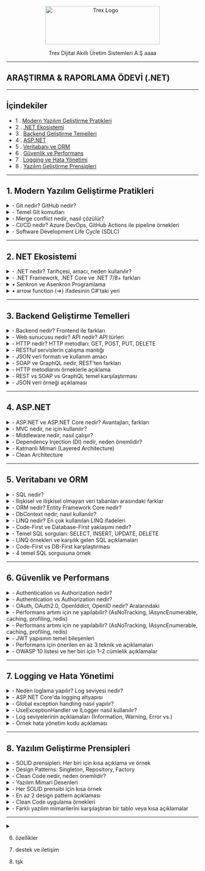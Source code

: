 <p align="center">
<a href="https://trex.com.tr/en/">
<img src="https://trex.com.tr/assets/img/logo.png"
alt="Trex Logo"
width="300" height="100">
</a>

</p>
<p align="center">
Trex Dijital Akıllı Üretim Sistemleri A.Ş aaaa
</p>

***
## ARAŞTIRMA & RAPORLAMA ÖDEVİ (.NET)
***
## İçindekiler
- 1 . [Modern Yazılım Geliştirme Pratikleri](#1-modern-yazılım-geliştirme-pratikleri)
- 2 . [.NET Ekosistemi](#2-net-ekosistemi)
- 3 . [Backend Geliştirme Temelleri](#3-backend-geliştirme-temelleri)
- 4 . [ASP.NET](#4-aspnet)
- 5 . [Veritabanı ve ORM](#5-veritabanı-ve-orm)
- 6 . [Güvenlik ve Performans](#6-güvenlik-ve-performans)
- 7 . [Logging ve Hata Yönetimi](#7-logging-ve-hata-yönetimi)
- 8 . [Yazılım Geliştirme Prensipleri](#8-yazılım-geliştirme-prensipleri)
***
<a id="1-modern-yazılım-geliştirme-pratikleri"></a>
## 1. Modern Yazılım Geliştirme Pratikleri 
<details>
<summary>- Git nedir? GitHub nedir?</summary>
     Git, yazılım projelerindeki tüm değişiklikleri kaydedip yönetmeye yarayan bir versiyon kontrol sistemi iken; GitHub, bu Git projelerini internet üzerinde depolamayı, paylaşmayı ve işbirliği yapmayı sağlayan bulut tabanlı bir platformdur.
 	</details>
<details><summary>- Temel Git komutları</summary>

`git init` → Yeni bir Git deposu (proje) başlatır.

`git clone [url]` →  Var olan bir uzak (remote) depoyu bilgisayarına kopyalar.

`git add [dosya]` → Dosyayı bir sonraki commit için hazırlık alanına (staging area) ekler.

`git commit -m "mesaj"` → Hazırlanan değişiklikleri kalıcı olarak kaydeder.

`git push` → Yerel (local) commitleri GitHub gibi uzak depoya gönderir.

`git pull` → Uzak depodaki son değişiklikleri bilgisayarına indirip birleştirir.

`git branch [isim]` → Yeni bir dal (branch) oluşturur.

`git merge [isim]` → Belirtilen dalı (branch) aktif dal ile birleştirir.

</details>
<details><summary>-	Merge conflict nedir, nasıl çözülür?</summary>

* Merge conflict, iki branch'ın 'merge'lenirken bir dosyanın aynı yerinde farklı değişiklikler yapılmış olmasından kaynaklanan 'merge'lenememe durumudur. Git, aynı yerde birbirinden farklı iki değişikliği nasıl ele alması gerektiğini bilemez ve hata verir. Dosyada çakışan bölge(ler),
    * `<<<<<<<HEAD` ve `=======`
* arasında gösterilir. Bu kısımda hangi versiyonun kabul edileceği yazılımcı tarafından manuel şekilde belirlenir ve ancak böyle 'merge' işlemi gerçekleşebilir.

</details>


</details>
<details><summary>-	CI/CD nedir? Azure DevOps, GitHub Actions ile pipeline örnekleri</summary>     

**- CI (Continuous Integration / Sürekli Entegrasyon)**:** Geliştirilen kodun otomatik olarak test edikmesidir , hatanın daha kolay anlaşılmasını sağlar.

**- CD (Continuous Delivery / Deployment / Sürekli Teslimat / Dağıtım):** Bir kod geliştirilirken yayınlanmasını sağlar. Yeni sürümleri daha hızlı yayınlanmasını sağlar.

</details>

<details><summary>-	Software Development Life Cycle (SDLC)</summary> 

 **-Yazılım Geliştirme Yaşam Döngüsü (SDLC)**: Bir yazılım fikirden gerçeğe geçişine kadar geçen süredir.

**o	Aşamalar**
1. Planlama:	Projenin amacı, kapsamı, zaman ve maliyet tahminleri yapılır.
2. Analiz:	Gereksinimler toplanır, sistem gereksinimleri belirlenir (ne yapılacak?).
3. Geliştirme:	Yazılım tasarlanır ve kodlanır.
4. Test:	Yazılım hatalara karşı test edilir, doğruluk ve kalite kontrolü yapılır.
5. Dağıtım:	Testleri geçen ürün üretim ortamına (kullanıcılara) sunulur.
6. Bakım:	Canlı sistemde hata düzeltme, iyileştirme ve güncellemeler yapılır.

**o	Agile/Scrum/Kanban metodolojileri**

 * Agile: Yazılımı küçük parçalara bölerek , hızlı ve esnek şekilde geliştirmeyi amaçlayan yaklaşım.

 * Scrum: Agile içinde, işleri sabit süreli sprint’lere (kısa süreli çalışma periyodu) ayırarak ekip çalışmasını yöneten bir çerçeve.

 * Kanban: İşlerin görsel bir panoda sürekli akışla yönetildiği, esnek bir Agile yöntemi.

</details>

***

## 2. NET Ekosistemi

<details><summary>-	.NET nedir? Tarihçesi, amacı, neden kullanılır?</summary>
     
**- .NET** microsoft tarafından geliştirilen bir yazılım geliştirme platformudur.2002 yılında piyasaya sürülmüştür . Amacı farklı yazılım dillerini bir araya getirerek yazılım geliştirmeyi kolaylaştırmaktır.Web , masaüstü ve mobil uygulamalar gibi çeşitli alanlarda kullanlıabilir.

</details>

<details><summary>-	.NET Framework, .NET Core ve .NET 7/8+ farkları</summary>
     
|Özellik             | .NET Framework | .NET Core             | .NET                  |
|--------------------|----------------|-----------------------|-----------------------|
|Platform            |Windows         |Windows, Linux, macOS  |Windows, Linux, macOS  |
|Açık Kaynak         |Hayır           |Evet                   |Evet                   |
|Performans          |Orta            |Yüksek                 |Çok Yüksek             |
|Modülerlik          |Monolitik       |Modüler                |Modüler                |
|Güncelleme Desteği  |Sınırlı         |Aktif                  |Sürekli                |
|Microservis Desteği |Zayıf           |Güçlü                  |Güçlü                  |
|Bulut Uygulamları   |Kısıtlı         |Uygun                  |Uygun                  |
|Modern API Desteği  |Kısıtlı         |Geniş                  |Geniş                  |
</details>

<details><summary>•	Senkron ve Asenkron Programlama</summary>

**Senkron Programlama:** İşlemler sırasıyla gerçekleşir. Genllikle daha basit ve anlaşılırdır ancak uzun süren işlemlerde kullanıcı deneyimini olumsuz etkileyebilir.

**Asenkron Programlama:** İşlemler aynı anda veya birbirinden bağımsız çalışabilir.Uzun süren işlemler arka planda yürütülürken kullanıcı arayüzü yanıt vermeye devam eder.

- **Anahtar Kavramlar:**
`async` : Bir metodun asenkron olduğunu belirtir , bu metod `await` ile çağırabilir.
`await` : Asenkron bir işlemin tamamlanmasını beklerken kontrolü çağıran metoda geri verir.
`Task` : .NET'te asenkron işlemleri temsil eden bir türdür. Bir işlemin gelecekte tamamlanacağını ifade eder. Örneğin, bir dosya okuma işlemi `Task<string>` dönebilir. `Task nesnesi`, işlem tamamlandığında sonucu sağlar.

</details>
<details><summary>• arrow function (=>) ifadesinin C#’taki yeri</summary>

   C# dilinde `=>` operatörü, lambda ifadelerini tanımlamak için kullanılır. Lambda ifadeleri, isimsiz metodlar oluşturmak için kullanılır ve genellikle kısa, tek satırlık işlemler için tercih edilir.

   `=>` operatörü kullanarak girilen değerin karesini alma, örnek kod:
   
`
Console.Write("Bir sayı girin: ");
int x = Convert.ToInt32(Console.ReadLine());
Func<int, int> kareAl = x => x * x;
Console.WriteLine($"{x} sayısının karesi: {kareAl(x)}");
`

</details>

***
## 3. Backend Geliştirme Temelleri

<details><summary>-	Backend nedir? Frontend ile farkları</summary>

o Frontend Nedir?

Frontend, kullanıcının doğrudan etkileşimde bulunduğu web sitesinin görsel ve işlevsel yüzüdür.

* Kapsadığı Teknolojiler:

  -HTML – Sayfa iskeleti

  -CSS – Stil ve düzen

  -JavaScript – Dinamik etkileşimler


o Backend Nedir?

Backend, sistemin sunucu tarafında çalışan, kullanıcının görmediği ama tüm işlevselliği sağlayan kısmıdır.

* Kapsadığı Teknolojiler:

   -Programlama dilleri: Python, PHP, Ruby, Java, C#

   -Veritabanları: MySQL, PostgreSQL, MongoDB

   -Frameworkler: Laravel, Django, Spring, ASP.NET


</details>

<details><summary>-	Web sunucusu nedir? API nedir? API türleri</summary>

o Web Sunucusu Nedir?
 Web sunucusu, HTTP isteklerini alıp yanıtlayan bir yazılım veya donanım sistemidir. Temel görevi, istemciden (genellikle bir tarayıcıdan) gelen isteğe karşılık olarak web sayfası, veri veya dosya sunmaktır.

 * Örnek Web Sunucuları:

    -Apache

    -Nginx

    -Microsoft IIS

* Görevleri:

   -İstemciden gelen HTTP/HTTPS isteklerini dinlemek

   -İlgili dosyaları (HTML, CSS, JS) sunmak

   -Dinamik içerik için backend uygulamalarla iletişim kurmak

o API Nedir?

 API (Application Programming Interface), iki yazılımın birbiriyle standartlaştırılmış bir şekilde iletişim kurmasını sağlayan arayüzdür. Bir nevi yazılımlar arası “protokol” gibi düşünebilirsin.

 Gerçek Hayat Analojisi: Bir restoranda garson (API), senin siparişini mutfağa (sunucu) iletir ve yemeği sana getirir.

* Kullanım Alanları:

    -Mobil uygulamaların sunucudan veri çekmesi

    -Web sitelerinin harici servislerle (ödeme, harita, hava durumu) entegrasyonu

    -Mikroservis mimarilerinde servisler arası iletişim

Video: [API nedir? ](https://www.youtube.com/watch?v=nXFI5Cd8FZE&list=PLeZr8VTNC1oZpyWb0azboUg01D5_Wr5I_)

</details>

<details><summary>-	HTTP nedir? HTTP metodları: GET, POST, PUT, DELETE</summary>

o HTTP Nedir?

HTTP (Hypertext Transfer Protocol), web tarayıcıları ile sunucular arasında veri alışverişini sağlayan bir iletişim protokolüdür. İnternet üzerindeki sayfaların yüklenmesi, veri gönderimi ve alınması gibi işlemler HTTP üzerinden gerçekleşir.

- İstemci (Client): Genellikle bir web tarayıcısıdır.

- Sunucu (Server): İstemciden gelen isteklere yanıt veren sistemdir.

HTTP, metin tabanlı bir protokoldür ve genellikle TCP/IP üzerinden çalışır.

* HTTP Metodları

  -HTTP protokolü, istemcinin sunucuya ne tür bir işlem yapmak istediğini   belirtmek için çeşitli metodlar kullanır. En yaygın kullanılan HTTP   metodları şunlardır:

  `GET` : Sunucudan veri almak için kullanılır. Örneğin bir web sayfasını görüntülemek.

  `POST`: Sunucuya veri göndermek için kullanılır. Örneğin bir formu doldurup göndermek.

  `PUT`: Sunucudaki mevcut veriyi güncellemek için kullanılır.

  `DELETE`: Sunucudaki veriyi silmek için kullanılır.

</details>

<details><summary>-	RESTful servislerin çalışma mantığı</summary>

REST (Representational State Transfer), web servislerinin daha basit, ölçeklenebilir ve standartlara uygun şekilde tasarlanmasını sağlayan bir mimari yaklaşımdır. RESTful servisler, HTTP metodlarını kullanarak kaynaklara erişim sağlar.

Kaynak (Resource): Her veri öğesi bir kaynak olarak temsil edilir ve genellikle bir URL ile tanımlanır.

*  HTTP Metodları ile İşlem:

   `GET /users` : Tüm kullanıcıları getirir.

   `POST /users` : Yeni bir kullanıcı oluşturur.

   `PUT /users/1` : ID’si 1 olan kullanıcıyı günceller.

   `DELETE /users/1` : ID’si 1 olan kullanıcıyı siler.

* Stateless (Durumsuzluk): Her istekte gerekli tüm bilgiler yer alır; sunucu önceki istekleri hatırlamaz.

* JSON Formatı: Veri alışverişi genellikle JSON formatında yapılır.

</details>

<details><summary>-	JSON veri formatı ve kullanım amacı</summary>
JSON Veri Formatı ve Kullanım Amacı

JSON (JavaScript Object Notation), veri yapılarının kolayca okunabilir ve yazılabilir şekilde temsil edilmesini sağlayan hafif bir veri formatıdır. Özellikle web uygulamalarında istemci ile sunucu arasında veri alışverişi için yaygın olarak kullanılır.

Okunabilirlik: İnsanlar tarafından kolayca okunabilir ve anlaşılabilir.

Hafiflik: XML gibi diğer formatlara göre daha az yer kaplar.

Dil Bağımsızlığı: JSON, birçok programlama dili tarafından desteklenir.

Veri Yapısı: Anahtar-değer (key-value) çiftleri ve dizi (array) yapıları içerir.

Örnek JSON verisi:

```
{
  "id": 1,
  "name": "Ali",
  "email": "ali@example..com"
}
```

Bu format sayesinde RESTful servisler, veri alışverişini hızlı ve etkili bir şekilde gerçekleştirebilir.

</details>

<details><summary>-	SOAP ve GraphQL nedir, REST’ten farkları</summary>

SOAP (Simple Object Access Protocol):

XML tabanlı bir protokoldür.

Katı kurallara ve standartlara sahiptir.

Güvenlik, hata yönetimi ve işlem bütünlüğü gibi konularda daha kapsamlıdır.

HTTP dışında SMTP gibi farklı protokoller üzerinden de çalışabilir.

Genellikle kurumsal sistemlerde tercih edilir.

* GraphQL:

    -Facebook tarafından geliştirilmiş bir sorgulama dilidir.

    -İstemci, tam olarak ihtiyaç duyduğu veriyi tanımlar ve sadece o veri döner.

    -Tek endpoint üzerinden çalışır.

    -JSON formatında veri döner.

    -REST’e göre daha esnek ve verimli veri çekimi sağlar.

* REST ile Farkları:

    -SOAP, REST’e göre daha karmaşık ve ağırdır; GraphQL ise daha esnek ve hafiftir.

    -REST çoklu endpoint yapısına sahiptir; GraphQL tek endpoint ile çalışır.

    -REST’te sunucu ne döneceğine karar verir; GraphQL’de istemci belirler.

Her yaklaşımın avantajları ve kullanım alanları farklıdır. REST genellikle basit ve hızlı çözümler için tercih edilirken, SOAP daha güvenli ve kurumsal sistemlerde; GraphQL ise veri esnekliği ve performans gerektiren modern uygulamalarda kullanılır.

</details>

<details><summary>-	HTTP metodlarını örneklerle açıklama</summary>

| Metod   | Amaç | Özellikler | Örnek Kullanım |
|---------|------|------------|----------------|
| **GET** | Sunucudan veri almak | - URL üzerinden parametre gönderilir<br>- Önbelleğe alınabilir<br>- Tarayıcı geçmişinde saklanır | `GET /products?id=15` |
| **POST** | Sunucuya veri göndermek (yeni kaynak oluşturmak) | - Veri gövde (body) içinde gönderilir<br>- Önbelleğe alınmaz<br>- Form gönderimlerinde yaygın | `POST /users` + `{ "name": "Burak" }` |
| **PUT** | Var olan kaynağı tamamen güncellemek veya yoksa oluşturmak | - İdempotent<br>- Tüm veriyi günceller | `PUT /users/5` + `{ "name": "Burak", "age": 30 }` |
| **PATCH** | Kaynağın belirli alanlarını güncellemek | - Kısmi güncelleme<br>- Daha az veri transferi | `PATCH /users/5` + `{ "age": 31 }` |
| **DELETE** | Kaynağı silmek | - Geri dönüşsüz olabilir<br>- Yetkilendirme gerektirir | `DELETE /users/5` |
| **HEAD** | Sadece başlık bilgilerini almak | - Gövde yok<br>- Dosya boyutu, tip gibi bilgileri öğrenmek için | `HEAD /file.zip` |
| **OPTIONS** | Sunucunun desteklediği metodları öğrenmek | - CORS ön kontrol isteklerinde kullanılır | `OPTIONS /users` → `Allow: GET, POST, PUT, DELETE` |


</details>

<details><summary>-	REST vs SOAP vs GraphQL temel karşılaştırması</summary>

| Özellik / Mimari | REST | SOAP | GraphQL |
|------------------|------|------|---------|
| **Tanım** | HTTP üzerinde çalışan, kaynak odaklı mimari stil | XML tabanlı, katı kurallara sahip mesajlaşma protokolü | İstemcinin ihtiyaç duyduğu veriyi tanımlayabildiği sorgu dili |
| **Veri Formatı** | Genellikle JSON (XML, HTML de olabilir) | Sadece XML | JSON (genellikle), tip sistemi ile |
| **Uç Nokta (Endpoint)** | Her kaynak için ayrı endpoint | Tek endpoint olabilir ama işlem bazlı SOAP action’lar | Tek endpoint üzerinden tüm sorgular |
| **Performans** | Basit ve hızlı, ancak fazla veri dönebilir (over-fetching) | XML ve ek protokoller nedeniyle daha yavaş | Gereksiz veri dönmez (over-fetching/under-fetching çözülür) |
| **Güvenlik** | HTTPS + OAuth/JWT gibi standart yöntemler | WS-Security ile mesaj seviyesinde güvenlik | REST’teki yöntemler + sorgu bazlı yetkilendirme |
| **Standartlaşma** | Esnek, resmi standart yok (HTTP kuralları dışında) | Katı standartlar (WSDL, XML Schema) | Şema (schema) ile tip güvenliği, resmi sorgu yapısı |
| **Kullanım Alanı** | Web servisleri, mobil API’ler, mikroservisler | Kurumsal entegrasyonlar, bankacılık, yüksek güvenlik gerektiren sistemler | Modern web ve mobil uygulamalar, veri yoğun istemciler |
| **Avantajlar** | Basit, yaygın, öğrenmesi kolay, esnek | Güvenli, standart, protokol bağımsız | Esnek veri sorgusu, tek endpoint, az veri transferi |
| **Dezavantajlar** | Over-fetching/under-fetching olabilir | Karmaşık, ağır, XML zorunluluğu | Öğrenme eğrisi, caching ve rate limit yönetimi daha karmaşık |


</details>

<details><summary>-	JSON veri örneği açıklaması</summary>

```
{
  "isim": "Burak",
  "yas": 29,
  "ogrenciMi": true,
  "beceriler": ["JavaScript", "Python", "Markdown"],
  "adres": {
    "sehir": "Bursa",
    "ilce": "Nilüfer",
    "postaKodu": 16140
  }
}
```

</details>

***
## 4. ASP.NET

<details><summary>-	ASP.NET ve ASP.NET Core nedir? Avantajları, farkları</summary>

</details>

<details><summary>-	MVC nedir, ne için kullanılır?  </summary>

</details>

<details><summary>-	Middleware nedir, nasıl çalışır?</summary>

</details>

<details><summary>-	Dependency Injection (DI) nedir, neden önemlidir?</summary>

</details>

<details><summary>-	Katmanlı Mimari (Layered Architecture)</summary>

</details>

<details><summary>-	Clean Architecture</summary>

</details>

***
## 5. Veritabanı ve ORM

<details><summary>-	SQL nedir? </summary>

</details>

<details><summary>-	İlişkisel ve ilişkisel olmayan veri tabanları arasındaki farklar</summary>

</details>

<details><summary>-	ORM nedir? Entity Framework Core nedir?</summary>

</details>

<details><summary>-	DbContext nedir, nasıl kullanılır?</summary>

</details>

<details><summary>-	LINQ nedir? En çok kullanılan LINQ ifadeleri</summary>

</details>

<details><summary>-	Code-First ve Database-First yaklaşımı nedir?</summary>

</details>

<details><summary>-	Temel SQL sorguları: SELECT, INSERT, UPDATE, DELETE</summary>

</details>

<details><summary>-	LINQ örnekleri ve karşılık gelen SQL açıklamaları</summary>

</details>

<details><summary>- Code-First vs DB-First karşılaştırması</summary>

</details>

<details><summary>-	4 temel SQL sorgusuna örnek

</summary>

</details>

***
## 6. Güvenlik ve Performans 

<details><summary>-	Authentication vs Authorization nedir?</summary>

</details>

<details><summary>-	Authentication vs Authorization nedir?</summary>

</details>

<details><summary>-	OAuth, OAuth2.0, OpenIddict, OpenID nedir? Aralarındaki </summary>

</details>

<details><summary>-	Performans artımı için ne yapılabilir? (AsNoTracking, IAsyncEnumerable, caching, profiling, redis)</summary>

</details>

<details><summary>-	Performans artımı için ne yapılabilir? (AsNoTracking, IAsyncEnumerable, caching, profiling, redis)</summary>

</details>

<details><summary>-	JWT yapısının temel bileşenleri</summary>

</details>

<details><summary>-	Performans için önerilen en az 3 teknik ve açıklamaları</summary>

</details>

<details><summary>-	OWASP 10 listesi ve her biri için 1–2 cümlelik açıklamalar</summary>

</details>

***
## 7. Logging ve Hata Yönetimi

<details><summary>-	Neden loglama yapılır? Log seviyesi nedir?</summary>

</details>

<details><summary>-	ASP.NET Core'da logging altyapısı</summary>

</details>

<details><summary>-	Global exception handling nasıl yapılır?</summary>

</details>

<details><summary>-	UseExceptionHandler ve ILogger nasıl kullanılır?</summary>

</details>

<details><summary>-	Log seviyelerinin açıklamaları (Information, Warning, Error vs.)</summary>

</details>

<details><summary>-	Örnek hata yönetim kodu açıklaması</summary>

</details>


***
## 8. Yazılım Geliştirme Prensipleri




<details><summary>-	SOLID prensipleri: Her biri için kısa açıklama ve örnek</summary>

</details>

<details><summary>-	Design Patterns: Singleton, Repository, Factory</summary>

</details>

<details><summary>-	Clean Code nedir, neden önemlidir?</summary>

</details>

<details><summary>-	Yazılım Mimari Desenleri</summary>

</details>

<details><summary>-	Her SOLID prensibi için kısa örnek</summary>

</details>

<details><summary>-	En az 2 design pattern açıklaması</summary>

</details>

<details><summary>-	Clean Code uygulama örnekleri</summary>

</details>

<details><summary>-	Farklı yazılım mimarilerini karşılaştıran bir tablo veya kısa açıklamalar</summary>

</details>

---

<details><summary></summary>

</details>


6. özellikler

8. destek ve iletişim 

10. tşk


